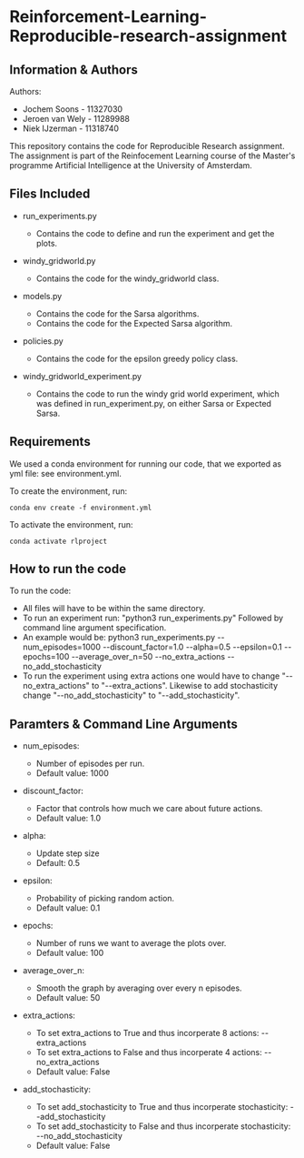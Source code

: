 # Reinforcement-Learning-Reproducible-research-assignment

## Information & Authors

Authors:
 - Jochem Soons    -   11327030
 - Jeroen van Wely -   11289988
 - Niek IJzerman   -   11318740

This repository contains the code for Reproducible Research assignment.
The assignment is part of the Reinfocement Learning course of the Master's programme Artificial Intelligence at the University of Amsterdam.

## Files Included

- run_experiments.py
  - Contains the code to define and run the experiment and get the plots.

- windy_gridworld.py
  - Contains the code for the windy_gridworld class.

- models.py
  - Contains the code for the Sarsa algorithms.
  - Contains the code for the Expected Sarsa algorithm.

- policies.py
  - Contains the code for the epsilon greedy policy class.

- windy_gridworld_experiment.py
  - Contains the code to run the windy grid world experiment, which was defined in run_experiment.py, on either Sarsa or Expected Sarsa. 

## Requirements

We used a conda environment for running our code, that we exported as yml file: see environment.yml.

To create the environment, run:

    conda env create -f environment.yml

To activate the environment, run:

    conda activate rlproject

## How to run the code

To run the code:
 - All files will have to be within the same directory.
 - To run an experiment run: "python3 run_experiments.py" Followed by command line argument specification.
 - An example would be: python3 run_experiments.py --num_episodes=1000 --discount_factor=1.0 --alpha=0.5 --epsilon=0.1 --epochs=100 --average_over_n=50 --no_extra_actions --no_add_stochasticity
 - To run the experiment using extra actions one would have to change "--no_extra_actions" to "--extra_actions". Likewise to add stochasticity change "--no_add_stochasticity" to "--add_stochasticity".

## Paramters & Command Line Arguments

- num_episodes: 
  - Number of episodes per run.
  - Default value: 1000

- discount_factor:
    - Factor that controls how much we care about future actions.
    - Default value: 1.0

- alpha:
    - Update step size
    - Default: 0.5

- epsilon:
    - Probability of picking random action.
    - Default value: 0.1

- epochs:
    - Number of runs we want to average the plots over.
    - Default value: 100

- average_over_n:
    - Smooth the graph by averaging over every n episodes.
    - Default value: 50

- extra_actions:
    - To set extra_actions to True and thus incorperate 8 actions: --extra_actions
    - To set extra_actions to False and thus incorperate 4 actions: --no_extra_actions
    - Default value: False

- add_stochasticity:
    - To set add_stochasticity to True and thus incorperate stochasticity: --add_stochasticity
    - To set add_stochasticity to False and thus incorperate stochasticity: --no_add_stochasticity
    - Default value: False
